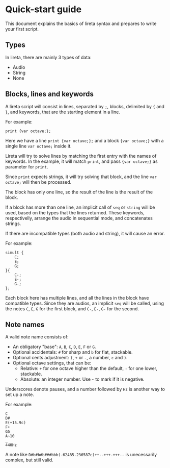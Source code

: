 # Quick-start guide

This document explains the basics of lireta syntax and prepares to write your first script. 

## Types

In lireta, there are mainly 3 types of data:

- Audio
- String
- None

## Blocks, lines and keywords

A lireta script will consist in lines, separated by `;`, blocks, delimited by `{` and `}`, and keywords, that are the starting element in a line.

For example:

```
print {var octave;};
```

Here we have a line `print {var octave;};` and a block `{var octave;}` with a single line `var octave;` inside it.

Lireta will try to solve lines by matching the first entry with the names of keywords. In the example, it will match `print`, and pass `{var octave;}` as parameter for `print`.

Since `print` expects strings, it will try solving that block, and the line `var octave;` will then be processed.

The block has only one line, so the result of the line is the result of the block.

If a block has more than one line, an implicit call of `seq` or `string` will be used, based on the types that the lines returned. These keywords, respectivelly, arrange the audio in sequential mode, and concatenates strings.

If there are incompatible types (both audio and string), it will cause an error.

For example:

```
simult {
	C;
	E;
	G;
}{
	C-;
	E-;
	G-;
};
```

Each block here has multiple lines, and all the lines in the block have compatible types. Since they are audios, an implicit `seq` will be called, using the notes `C`, `E`, `G` for the first block, and `C-`, `E-`, `G-` for the second.

## Note names

A valid note name consists of:

- An obligatory "base": `A`, `B`, `C`, `D`, `E`, `F` or `G`.
- Optional accidentals: `#` for sharp and `b` for flat, stackable.
- Optional cents adjustment: `(`, `+` or `-`, a number, `c` and `)`.
- Optional octave settings, that can be:
    * Relative: `+` for one octave higher than the default, `-` for one lower, stackable.
    * Absolute: an integer number. Use `~` to mark if it is negative.
   
Underscores denote pauses, and a number followed by `Hz` is another way to set up a note.

For example:

```
C
D#
E(+15.9c)
F+
G5
A~10
_
440Hz
```

A note like `D#b#b#b###bbb(-62485.236587c)++--+++-+++--` is unecessarily complex, but still valid.
